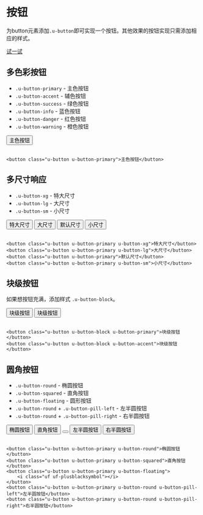 # 按钮

为button元素添加`.u-button`即可实现一个按钮。其他效果的按钮实现只需添加相应的样式。




[试一试](http://design.yyuap.com/dist/pages/webIDE/index.html#/demos/ui/button)

## 多色彩按钮

* `.u-button-primary` - 主色按钮
* `.u-button-accent` - 辅色按钮
* `.u-button-success` - 绿色按钮
* `.u-button-info` - 蓝色按钮
* `.u-button-danger` - 红色按钮
* `.u-button-warning` - 橙色按钮

<div class="example-content"><button class="u-button u-button-primary">主色按钮</button></div>



<div class="examples-code"><pre><code>
&lt;button class="u-button u-button-primary">主色按钮&lt;/button></code></pre>
</div>





## 多尺寸响应

* `.u-button-xg` - 特大尺寸
* `.u-button-lg` - 大尺寸
* `.u-button-sm` - 小尺寸

<div class="example-content"><button class="u-button u-button-primary u-button-xg">特大尺寸</button>
<button class="u-button u-button-primary u-button-lg">大尺寸</button>
<button class="u-button u-button-primary">默认尺寸</button>
<button class="u-button u-button-primary u-button-sm">小尺寸</button></div>



<div class="examples-code"><pre><code>
&lt;button class="u-button u-button-primary u-button-xg">特大尺寸&lt;/button>
&lt;button class="u-button u-button-primary u-button-lg">大尺寸&lt;/button>
&lt;button class="u-button u-button-primary">默认尺寸&lt;/button>
&lt;button class="u-button u-button-primary u-button-sm">小尺寸&lt;/button></code></pre>
</div>





## 块级按钮

如果想按钮充满，添加样式 `.u-button-block`。

<div class="example-content"><button class="u-button u-button-block u-button-primary">块级按钮</button>   
<button class="u-button u-button-block u-button-accent">块级按钮</button>   </div>



<div class="examples-code"><pre><code>
&lt;button class="u-button u-button-block u-button-primary">块级按钮&lt;/button>   
&lt;button class="u-button u-button-block u-button-accent">块级按钮&lt;/button>   </code></pre>
</div>





## 圆角按钮

* `.u-button-round` - 椭圆按钮
* `.u-button-squared` - 直角按钮
* `.u-button-floating` - 圆形按钮
* `.u-button-round` + `.u-button-pill-left` - 左半圆按钮
* `.u-button-round` + `.u-button-pill-right` - 右半圆按钮

<div class="example-content"><button class="u-button u-button-primary u-button-round">椭圆按钮</button>
<button class="u-button u-button-primary u-button-squared">直角按钮</button>
<button class="u-button u-button-primary u-button-floating">
    <i class="uf uf-plusblacksymbol"></i>
</button>
<button class="u-button u-button-primary u-button-round u-button-pill-left">左半圆按钮</button>
<button class="u-button u-button-primary u-button-round u-button-pill-right">右半圆按钮</button></div>



<div class="examples-code"><pre><code>
&lt;button class="u-button u-button-primary u-button-round">椭圆按钮&lt;/button>
&lt;button class="u-button u-button-primary u-button-squared">直角按钮&lt;/button>
&lt;button class="u-button u-button-primary u-button-floating">
    &lt;i class="uf uf-plusblacksymbol">&lt;/i>
&lt;/button>
&lt;button class="u-button u-button-primary u-button-round u-button-pill-left">左半圆按钮&lt;/button>
&lt;button class="u-button u-button-primary u-button-round u-button-pill-right">右半圆按钮&lt;/button></code></pre>
</div>




